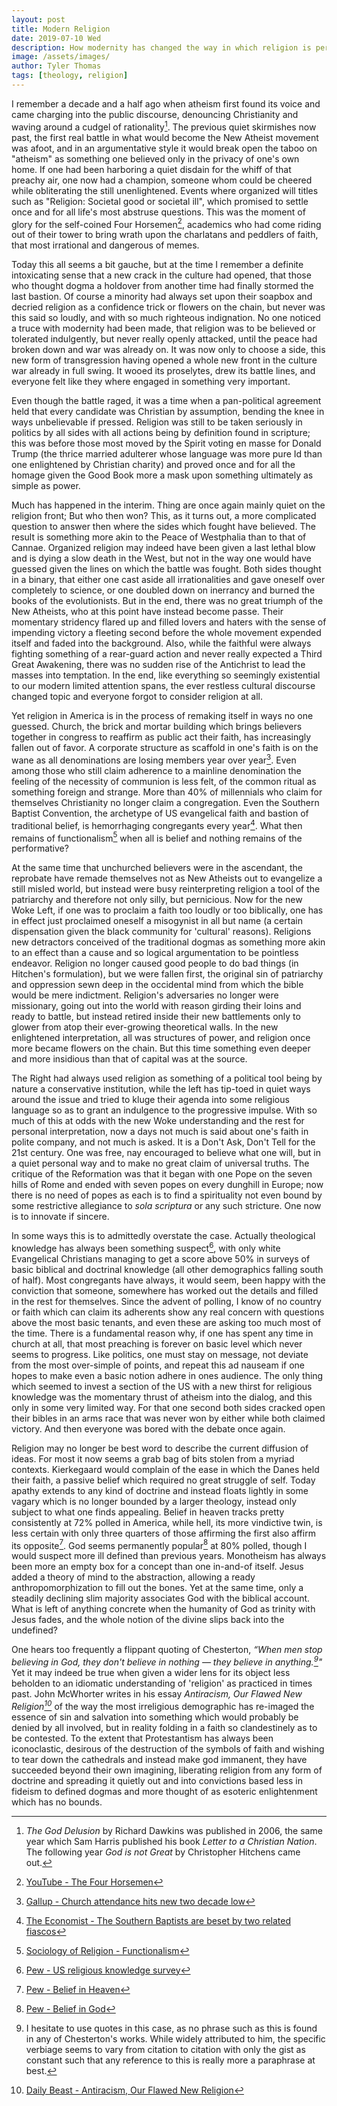 ```yaml
---
layout: post
title: Modern Religion
date: 2019-07-10 Wed
description: How modernity has changed the way in which religion is performed
image: /assets/images/
author: Tyler Thomas
tags: [theology, religion]
---
```


I remember a decade and a half ago when atheism first found its voice and came
charging into the public discourse, denouncing Christianity and waving around a
cudgel of rationality[^4].  The previous quiet skirmishes now past, the first
real battle in what would become the New Atheist movement was afoot, and in an
argumentative style it would break open the taboo on "atheism" as something one
believed only in the privacy of one's own home.  If one had been harboring a
quiet disdain for the whiff of that preachy air, one now had a champion, someone
whom could be cheered while obliterating the still unenlightened.  Events where
organized will titles such as "Religion: Societal good or societal ill", which
promised to settle once and for all life's most abstruse questions.  This was the
moment of glory for the self-coined Four Horsemen[^5], academics who had come
riding out of their tower to bring wrath upon the charlatans and peddlers of
faith, that most irrational and dangerous of memes.

Today this all seems a bit gauche, but at the time I remember a definite
intoxicating sense that a new crack in the culture had opened, that those who
thought dogma a holdover from another time had finally stormed the last bastion.
Of course a minority had always set upon their soapbox and decried religion as a
confidence trick or flowers on the chain, but never was this said so loudly, and
with so much righteous indignation.  No one noticed a truce with modernity had
been made, that religion was to be believed or tolerated indulgently, but never
really openly attacked, until the peace had broken down and war was already on.
It was now only to choose a side, this new form of transgression having opened a
whole new front in the culture war already in full swing.  It wooed its
proselytes, drew its battle lines, and everyone felt like they where engaged in
something very important.

Even though the battle raged, it was a time when a pan-political agreement held
that every candidate was Christian by assumption, bending the knee in ways
unbelievable if pressed.  Religion was still to be taken seriously in politics
by all sides with all actions being by definition found in scripture; this was
before those most moved by the Spirit voting en masse for Donald Trump (the
thrice married adulterer whose language was more pure Id than one enlightened by
Christian charity) and proved once and for all the homage given the Good Book
more a mask upon something ultimately as simple as power. 

Much has happened in the interim.  Thing are once again mainly quiet on the
religion front; But who then won?  This, as it turns out, a more complicated
question to answer then where the sides which fought have believed.  The result
is something more akin to the Peace of Westphalia than to that of Cannae.
Organized religion may indeed have been given a last lethal blow and is dying a
slow death in the West, but not in the way one would have guessed given the
lines on which the battle was fought.  Both sides thought in a binary, that
either one cast aside all irrationalities and gave oneself over completely to
science, or one doubled down on inerrancy and burned the books of the
evolutionists.  But in the end, there was no great triumph of the New Atheists,
who at this point have instead become passe.  Their momentary stridency flared
up and filled lovers and haters with the sense of impending victory a fleeting
second before the whole movement expended itself and faded into the
background. Also, while the faithful were always fighting something of a
rear-guard action and never really expected a Third Great Awakening, there was
no sudden rise of the Antichrist to lead the masses into temptation.  In the
end, like everything so seemingly existential to our modern limited attention
spans, the ever restless cultural discourse changed topic and everyone forgot to
consider religion at all.

Yet religion in America is in the process of remaking itself in ways no one
guessed. Church, the brick and mortar building which brings believers together
in congress to reaffirm as public act their faith, has increasingly fallen out
of favor. A corporate structure as scaffold in one's faith is on the wane as all
denominations are losing members year over year[^1].  Even among those who still
claim adherence to a mainline denomination the feeling of the necessity of
communion is less felt, of the common ritual as something foreign and strange.
More than 40% of millennials who claim for themselves Christianity no longer
claim a congregation. Even the Southern Baptist Convention, the archetype of US
evangelical faith and bastion of traditional belief, is hemorrhaging congregants
every year[^2].  What then remains of functionalism[^10] when all is belief and
nothing remains of the performative?

At the same time that unchurched believers were in the ascendant, the reprobate
have remade themselves not as New Atheists out to evangelize a still misled
world, but instead were busy reinterpreting religion a tool of the patriarchy
and therefore not only silly, but pernicious.  Now for the new Woke Left, if one
was to proclaim a faith too loudly or too biblically, one has in effect just
proclaimed oneself a misogynist in all but name (a certain dispensation given
the black community for 'cultural' reasons).  Religions new detractors conceived
of the traditional dogmas as something more akin to an effect than a cause and
so logical argumentation to be pointless endeavor.  Religion no longer caused
good people to do bad things (in Hitchen's formulation), but we were fallen
first, the original sin of patriarchy and oppression sewn deep in the occidental
mind from which the bible would be mere indictment.  Religion's adversaries no
longer were missionary, going out into the world with reason girding their loins
and ready to battle, but instead retired inside their new battlements only to
glower from atop their ever-growing theoretical walls.  In the new enlightened
interpretation, all was structures of power, and religion once more became
flowers on the chain.  But this time something even deeper and more insidious
than that of capital was at the source. 

The Right had always used religion as something of a political tool being by
nature a conservative institution, while the left has tip-toed in quiet ways
around the issue and tried to kluge their agenda into some religious language so
as to grant an indulgence to the progressive impulse. With so much of this at
odds with the new Woke understanding and the rest for personal interpretation,
now a days not much is said about one's faith in polite company, and not much is
asked.  It is a Don't Ask, Don't Tell for the 21st century.  One was free, nay
encouraged to believe what one will, but in a quiet personal way and to make no
great claim of universal truths.  The critique of the Reformation was that it
began with one Pope on the seven hills of Rome and ended with seven popes on
every dunghill in Europe; now there is no need of popes as each is to find a
spirituality not even bound by some restrictive allegiance to *sola scriptura*
or any such stricture.  One now is to innovate if sincere. 

In some ways this is to admittedly overstate the case.  Actually theological
knowledge has always been something suspect[^3], with only white Evangelical
Christians managing to get a score above 50% in surveys of basic biblical and
doctrinal knowledge (all other demographics falling south of half).  Most
congregants have always, it would seem, been happy with the conviction that
someone, somewhere has worked out the details and filled in the rest for
themselves.  Since the advent of polling, I know of no country or faith which
can claim its adherents show any real concern with questions above the most
basic tenants, and even these are asking too much most of the time.  There is a
fundamental reason why, if one has spent any time in church at all, that most
preaching is forever on basic level which never seems to progress.  Like
politics, one must stay on message, not deviate from the most over-simple of
points, and repeat this ad nauseam if one hopes to make even a basic notion
adhere in ones audience.  The only thing which seemed to invest a section of the
US with a new thirst for religious knowledge was the momentary thrust of atheism
into the dialog, and this only in some very limited way.  For that one second
both sides cracked open their bibles in an arms race that was never won by
either while both claimed victory.  And then everyone was bored with the debate
once again.

Religion may no longer be best word to describe the current diffusion of ideas.
For most it now seems a grab bag of bits stolen from a myriad contexts.
Kierkegaard would complain of the ease in which the Danes held their faith, a
passive belief which required no great struggle of self.  Today apathy extends
to any kind of doctrine and instead floats lightly in some vagary which is no
longer bounded by a larger theology, instead only subject to what one finds
appealing.  Belief in heaven tracks pretty consistently at 72% polled in
America, while hell, its more vindictive twin, is less certain with only three
quarters of those affirming the first also affirm its opposite[^6].  God seems
permanently popular[^7] at 80% polled, though I would suspect more ill defined
than previous years.  Monotheism has always been more an empty box for a concept
than one in-and-of itself.  Jesus added a theory of mind to the abstraction,
allowing a ready anthropomorphization to fill out the bones. Yet at the same
time, only a steadily declining slim majority associates God with the biblical
account.  What is left of anything concrete when the humanity of God as trinity
with Jesus fades, and the whole notion of the divine slips back into the
undefined?

One hears too frequently a flippant quoting of Chesterton, *“When men stop
believing in God, they don't believe in nothing — they believe in
anything.[^9]"* Yet it may indeed be true when given a wider lens for its object
less beholden to an idiomatic understanding of 'religion' as practiced in times
past.  John McWhorter writes in his essay *Antiracism, Our Flawed New
Religion[^8]* of the way the most irreligious demographic has re-imaged the
essence of sin and salvation into something which would probably be denied by
all involved, but in reality folding in a faith so clandestinely as to be
contested.  To the extent that Protestantism has always been iconoclastic,
desirous of the destruction of the symbols of faith and wishing to tear down the
cathedrals and instead make god immanent, they have succeeded beyond their own
imagining, liberating religion from any form of doctrine and spreading it
quietly out and into convictions based less in fideism to defined dogmas and
more thought of as esoteric enlightenment which has no bounds. 


[^1]: [Gallup - Church attendance hits new two decade low](https://news.gallup.com/poll/248837/church-membership-down-sharply-past-two-decades.aspx)

[^2]: [The Economist - The Southern Baptists are beset by two related fiascos](https://www.economist.com/united-states/2019/06/15/the-southern-baptists-are-beset-by-two-related-fiascos)

[^3]: [Pew - US religious knowledge survey](https://www.pewforum.org/2010/09/28/u-s-religious-knowledge-survey/)

[^4]: *The God Delusion* by Richard Dawkins was published in 2006, the same year
    which Sam Harris published his book *Letter to a Christian Nation*. The
    following year *God is not Great* by Christopher Hitchens came out. 

[^5]: [YouTube - The Four Horsemen](https://www.youtube.com/watch?v=9DKhc1pcDFM)

[^6]: [Pew - Belief in Heaven](https://www.pewforum.org/religious-landscape-study/belief-in-heaven/)

[^7]: [Pew - Belief in God](https://www.pewforum.org/2018/04/25/when-americans-say-they-believe-in-god-what-do-they-mean/)

[^8]: [Daily Beast - Antiracism, Our Flawed New Religion](https://www.thedailybeast.com/antiracism-our-flawed-new-religion)

[^9]: I hesitate to use quotes in this case, as no phrase such as this is found
    in any of Chesterton's works. While widely attributed to him, the specific
    verbiage seems to vary from citation to citation with only the gist as
    constant such that any reference to this is really more a paraphrase at best.

[^10]: [Sociology of Religion - Functionalism](https://opentextbc.ca/introductiontosociology/chapter/chapter-15-religion/)
